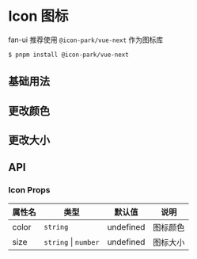 # Icon 图标

fan-ui 推荐使用 `@icon-park/vue-next` 作为图标库

```bash
$ pnpm install @icon-park/vue-next
```

## 基础用法

<demo vue="../example/icon/Basic.vue" />

## 更改颜色

<demo vue="../example/icon/Color.vue" />

## 更改大小

<demo vue="../example/icon/Size.vue" />

## API

### Icon Props

| 属性名 | 类型                 | 默认值    | 说明     |
| ------ | -------------------- | --------- | -------- |
| color  | `string`             | undefined | 图标颜色 |
| size   | `string` \| `number` | undefined | 图标大小 |
